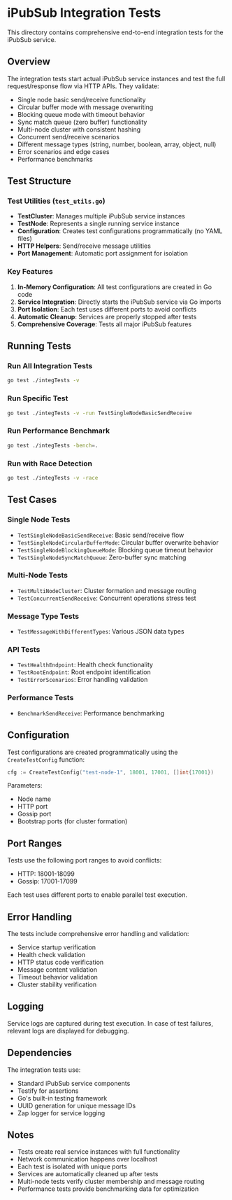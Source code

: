 # iPubSub Integration Tests

This directory contains comprehensive end-to-end integration tests for the iPubSub service.

## Overview

The integration tests start actual iPubSub service instances and test the full request/response flow via HTTP APIs. They validate:

- Single node basic send/receive functionality
- Circular buffer mode with message overwriting
- Blocking queue mode with timeout behavior
- Sync match queue (zero buffer) functionality
- Multi-node cluster with consistent hashing
- Concurrent send/receive scenarios
- Different message types (string, number, boolean, array, object, null)
- Error scenarios and edge cases
- Performance benchmarks

## Test Structure

### Test Utilities (`test_utils.go`)

- **TestCluster**: Manages multiple iPubSub service instances
- **TestNode**: Represents a single running service instance
- **Configuration**: Creates test configurations programmatically (no YAML files)
- **HTTP Helpers**: Send/receive message utilities
- **Port Management**: Automatic port assignment for isolation

### Key Features

1. **In-Memory Configuration**: All test configurations are created in Go code
2. **Service Integration**: Directly starts the iPubSub service via Go imports
3. **Port Isolation**: Each test uses different ports to avoid conflicts
4. **Automatic Cleanup**: Services are properly stopped after tests
5. **Comprehensive Coverage**: Tests all major iPubSub features

## Running Tests

### Run All Integration Tests
```bash
go test ./integTests -v
```

### Run Specific Test
```bash
go test ./integTests -v -run TestSingleNodeBasicSendReceive
```

### Run Performance Benchmark
```bash
go test ./integTests -bench=.
```

### Run with Race Detection
```bash
go test ./integTests -v -race
```

## Test Cases

### Single Node Tests
- `TestSingleNodeBasicSendReceive`: Basic send/receive flow
- `TestSingleNodeCircularBufferMode`: Circular buffer overwrite behavior
- `TestSingleNodeBlockingQueueMode`: Blocking queue timeout behavior
- `TestSingleNodeSyncMatchQueue`: Zero-buffer sync matching

### Multi-Node Tests
- `TestMultiNodeCluster`: Cluster formation and message routing
- `TestConcurrentSendReceive`: Concurrent operations stress test

### Message Type Tests
- `TestMessageWithDifferentTypes`: Various JSON data types

### API Tests
- `TestHealthEndpoint`: Health check functionality
- `TestRootEndpoint`: Root endpoint identification
- `TestErrorScenarios`: Error handling validation

### Performance Tests
- `BenchmarkSendReceive`: Performance benchmarking

## Configuration

Test configurations are created programmatically using the `CreateTestConfig` function:

```go
cfg := CreateTestConfig("test-node-1", 18001, 17001, []int{17001})
```

Parameters:
- Node name
- HTTP port
- Gossip port  
- Bootstrap ports (for cluster formation)

## Port Ranges

Tests use the following port ranges to avoid conflicts:
- HTTP: 18001-18099
- Gossip: 17001-17099

Each test uses different ports to enable parallel test execution.

## Error Handling

The tests include comprehensive error handling and validation:
- Service startup verification
- Health check validation
- HTTP status code verification
- Message content validation
- Timeout behavior validation
- Cluster stability verification

## Logging

Service logs are captured during test execution. In case of test failures, relevant logs are displayed for debugging.

## Dependencies

The integration tests use:
- Standard iPubSub service components
- Testify for assertions
- Go's built-in testing framework
- UUID generation for unique message IDs
- Zap logger for service logging

## Notes

- Tests create real service instances with full functionality
- Network communication happens over localhost
- Each test is isolated with unique ports
- Services are automatically cleaned up after tests
- Multi-node tests verify cluster membership and message routing
- Performance tests provide benchmarking data for optimization